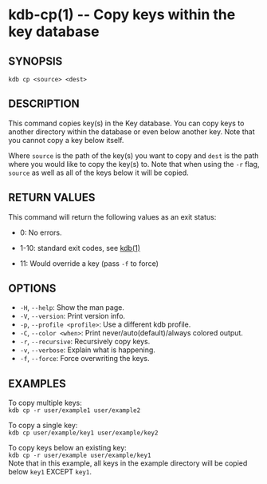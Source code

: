 kdb-cp(1) -- Copy keys within the key database
==============================================

## SYNOPSIS

`kdb cp <source> <dest>`


## DESCRIPTION

This command copies key(s) in the Key database.
You can copy keys to another directory within the database or even below another key.
Note that you cannot copy a key below itself.

Where `source` is the path of the key(s) you want to copy and `dest` is the path where you would like to copy the key(s) to.
Note that when using the `-r` flag, `source` as well as all of the keys below it will be copied.


## RETURN VALUES

This command will return the following values as an exit status:  
* 0:
  No errors.
- 1-10:
  standard exit codes, see [kdb(1)](kdb.md)
* 11:
  Would override a key (pass `-f` to force)

## OPTIONS


- `-H`, `--help`:
  Show the man page.
- `-V`, `--version`:
  Print version info.
- `-p`, `--profile <profile>`:
  Use a different kdb profile.
- `-C`, `--color <when>`:
  Print never/auto(default)/always colored output.
- `-r`, `--recursive`:
  Recursively copy keys.
- `-v`, `--verbose`:
  Explain what is happening.
- `-f`, `--force`:
  Force overwriting the keys.



## EXAMPLES

To copy multiple keys:  
`kdb cp -r user/example1 user/example2`

To copy a single key:  
`kdb cp user/example/key1 user/example/key2`

To copy keys below an existing key:  
`kdb cp -r user/example user/example/key1`  
Note that in this example, all keys in the example directory will be copied below `key1` EXCEPT `key1`.



